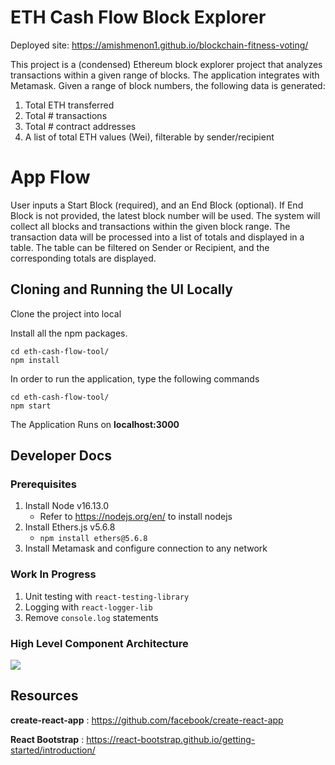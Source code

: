 # ETH Cash Flow Block Explorer

Deployed site: https://amishmenon1.github.io/blockchain-fitness-voting/

This project is a (condensed) Ethereum block explorer project that analyzes transactions within a given range of blocks. The application integrates with Metamask. Given a range of block numbers, the following data is generated:

1. Total ETH transferred
2. Total # transactions
3. Total # contract addresses
4. A list of total ETH values (Wei), filterable by sender/recipient

# App Flow

User inputs a Start Block (required), and an End Block (optional). If End Block is not provided, the latest block number will be used. The system will collect all blocks and transactions within the given block range. The transaction data will be processed into a list of totals and displayed in a table. The table can be filtered on Sender or Recipient, and the corresponding totals are displayed.

## Cloning and Running the UI Locally

Clone the project into local

Install all the npm packages.

```
cd eth-cash-flow-tool/
npm install
```

In order to run the application, type the following commands

```
cd eth-cash-flow-tool/
npm start
```

The Application Runs on **localhost:3000**

## Developer Docs

### Prerequisites

1. Install Node v16.13.0
   - Refer to https://nodejs.org/en/ to install nodejs
2. Install Ethers.js v5.6.8
   - `npm install ethers@5.6.8`
3. Install Metamask and configure connection to any network

### Work In Progress

1. Unit testing with `react-testing-library`
2. Logging with `react-logger-lib`
3. Remove `console.log` statements

### High Level Component Architecture

![](component-architecture-diagram.png)

## Resources

**create-react-app** :
https://github.com/facebook/create-react-app

**React Bootstrap** : https://react-bootstrap.github.io/getting-started/introduction/

```

```
